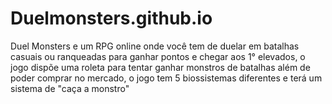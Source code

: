 # Duelmonsters.github.io

Duel Monsters e um RPG online onde você tem de duelar em batalhas casuais ou ranqueadas para ganhar pontos e 
chegar aos 1° elevados, o jogo dispõe uma roleta para tentar ganhar monstros de batalhas além de poder comprar no mercado, 
o jogo tem 5 biossistemas diferentes e terá um sistema de "caça a monstro"         
